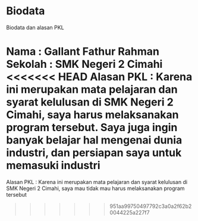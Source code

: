 # Biodata
Biodata dan alasan PKL 

Nama : Gallant Fathur Rahman
Sekolah : SMK Negeri 2 Cimahi
<<<<<<< HEAD
Alasan PKL : Karena ini merupakan mata pelajaran dan syarat kelulusan di SMK Negeri 2 Cimahi, saya harus melaksanakan program tersebut. Saya juga ingin banyak belajar hal mengenai dunia industri, dan persiapan saya untuk memasuki industri
=======
Alasan PKL : Karena ini merupakan mata pelajaran dan syarat kelulusan di SMK Negeri 2 Cimahi, 
saya mau tidak mau harus melaksanakan program tersebut
>>>>>>> 951aa99750497792c3a0a2f62b20044225a227f7
